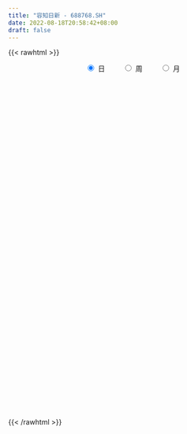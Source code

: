 ```yaml
---
title: "容知日新 - 688768.SH"
date: 2022-08-18T20:58:42+08:00
draft: false
---
```

{{< rawhtml >}}
    <div style="text-align: center">
        <label style="padding: 1rem;"><input style="margin-right: .5rem" type="radio" name="period" value="D" checked onclick="period_change(this)">日</label>
        <label style="padding: 1rem;"><input style="margin-right: .5rem" type="radio" name="period" value="W" onclick="period_change(this)">周</label>
        <label style="padding: 1rem;"><input style="margin-right: .5rem" type="radio" name="period" value="M" onclick="period_change(this)">月</label>
    </div>
    <div id="chart" style="height: 700px;"></div> 
    <script type="text/javascript">
        const D_v = [97383.65,56215.36,39717.95,40799.06,20268.16,23287.93,24811.18,14201.85,15633.64,6877.63,12156.72,16475.15,14026.59,24006.74,17635.95,14401.56,9280.33,11315.75,18700.34,10845.77,13809.22,5741.68,4602.57,4925.9,5985.48,4318.78,5359.6,5328.05,5855.17,10243.35,8940.96,4542.33,7445.55,4245.76,6898.3,3544.06,6510.21,6517.05,8659.13,4953.39,6030.17,6075.15,4929.96,4702.51,2555.98,5700.47,4456.37,1784.75,2529.26,3298.89,3527.36,1603.64,2151.83,2280.25,1116.77,4061.49,3279.83,2253.29,2192.45,2429.57,2850.16,3181.05,7733.56,7129.5,3354.03,3629.24,7579.3,2592.77,1817.51,3219.11,2308.0,2587.75,2103.04,4461.48,3483.02,2913.89,2909.55,4251.95,5880.26,3526.74,2230.39,2689.62,2940.14,2920.11,5780.38,3158.09,5391.88,2196.42,5583.09,3297.03,2007.7,3992.37,2002.03,1509.54,1090.43,2085.28,1782.82,1792.24,1080.64,2548.71,2705.43,2989.13,2274.12,1051.4,1395.46,1860.89,2863.11,3631.77,1953.42,2408.12,1217.0,2016.93,3390.86,1467.84,1278.21,1634.39,3137.54,3124.89,1747.03,2131.43,1239.7,1574.93,3215.17,2832.32,3686.39,1740.69,4484.35,3690.3,3082.4,2835.58,2000.67,1386.95,1104.12,2448.2,5828.04,2184.53,3851.79,878.96,1763.33,1397.88,2029.15,1241.7,1379.8,1009.13,822.41,808.58,1495.15,1012.68,1882.99,1282.96,1566.96,804.76,1141.42,1109.9,2337.74,3267.64,1320.23,2030.74,2110.61,872.88,1010.39,632.4,1006.66,932.86,1272.57,1545.64,1349.74,1578.41,1022.9,984.98,1650.37,1274.83,1034.22,917.76,3057.32,1230.33,1108.73,959.54,2008.89,2559.62,2762.25,2759.96,2383.45,2381.42,2616.07,1158.75,1567.67,1121.66,953.19,1771.78,1418.7,840.28,2827.15,2767.94,1470.45,2538.67,1404.36,4416.73,4996.42,2877.29,2334.99,3567.84,3002.64,2585.93,3007.48,4413.58,8037.87,3987.43,9357.23,3300.82,5674.06,2456.14,4175.43,2734.14,3282.74,2166.6,4279.42,2426.57,5321.61,6435.22,3843.72,4290.47,3827.25,4566.23,3886.24,5119.33,5361.98,3172.12,4179.55,4110.66,3817.81,3841.15,2716.23,6397.57,4929.72,2755.25,7025.98,3494.0,2281.19,2254.82,2460.07,8206.63,8526.54,7654.61,13309.96,12636.07,8021.1,5951.99,16265.34,5471.24,5128.61,8153.09,14682.58,8282.66,10760.34,8825.07,6887.52,6098.72,5070.38,4516.06]
const D_histogram = [0.0,0.5086267806,1.1825078563,2.3686696351,2.916807033,3.2715297939,3.500032205,3.6894549948,3.4225061037,2.9835574545,2.3764317751,2.122351738,2.0093293435,3.0543719918,3.7558420675,4.3746862488,4.1628746501,3.1474128011,2.2524851763,1.1698373506,1.0906493709,0.7467141131,1.1721424915,0.9322671771,0.8595630296,0.613969317,-0.3826442118,-1.6609345362,-2.1783348476,-2.083989756,-2.7474702177,-3.1939581012,-3.2752809968,-3.6724874725,-3.5945708669,-3.8822808453,-3.8506465508,-3.2760544606,-3.2504450936,-2.8978814684,-1.9923347343,-1.3657734934,-0.9878416444,-1.2396024989,-1.4232958692,-2.0339139083,-1.542323754,-1.2366640762,-1.4551397594,-1.9771530921,-2.3627092029,-2.316137141,-2.0156614274,-1.6897310716,-1.422983942,-0.8122313133,-0.6299540508,-0.597997355,-0.6197276393,-0.6674508474,-0.7561608805,-1.0352182303,-0.7854367762,-0.1606100016,0.257190123,0.3836194859,1.0104284401,1.4996131281,1.7369060003,2.1100737641,2.095395745,1.9708250956,2.0327702901,1.8004120026,1.371245444,1.4941411325,1.1918661679,0.5845394161,0.4068302927,0.5023184966,0.3825376812,0.3208615741,0.0409210424,-0.2336063966,0.0488036868,0.153558119,-0.4236662843,-1.0333564477,-1.8364867337,-2.3118849409,-2.455311945,-2.2186450142,-1.8902148067,-1.6135424997,-1.2722852199,-0.9157476318,-0.7296089772,-0.7796214037,-0.6758597904,-0.6168224994,-0.2275748923,0.0851888785,0.2013217421,0.3267859399,0.3735576122,0.2617657503,0.5759669943,1.0513203944,0.9953744084,0.5107197092,0.3214984966,0.0337127215,-0.1968192521,-0.4012683765,-0.4539308758,-0.5518891238,-0.630363388,-0.3209325421,-0.138685905,0.1173415999,0.1551212746,0.3422292522,-0.0583788487,-0.820262292,-1.2332617184,-1.4171663229,-1.7904998771,-2.0553338065,-2.0829850327,-1.8913218278,-1.8117166591,-1.7417642816,-1.5831091303,-1.2133832019,-0.359112201,0.2571206782,0.4276989468,0.5368617921,0.6184534723,0.8455559616,0.9509184151,1.0865195816,1.1376769865,1.2218911853,1.2315567814,1.1139637307,0.9317200785,0.8338091181,0.5067235325,0.1362264894,-0.1109040473,-0.184540121,-0.4195684519,-0.8107623684,-0.825015689,-0.6941943524,-0.6181175527,-0.3715254175,-0.1131005219,0.1407279907,0.3308236508,0.468339121,0.3706164211,0.2662988697,0.3733076331,0.3108354333,0.3457279293,0.4575367467,0.458126986,0.4070777688,0.2475526627,0.1350489933,0.1412084132,0.2555603677,0.1611995965,0.1805552895,0.3195378575,0.4425232829,0.7184194723,1.0038573786,0.9161785736,0.5767239016,0.3595082498,0.4834713611,0.7498607673,0.9456186386,1.0987287108,1.138634441,1.1552292644,1.2283770006,1.2926843403,1.2749338746,0.9740322528,0.5960027385,0.3782661146,0.0934986556,0.0079851527,0.370274871,0.5377450964,0.7556200606,0.8253800595,0.7642193164,0.5854500804,0.5567068429,0.6809471658,1.0085196929,1.4957587005,1.5123105885,1.0872169792,0.5263682116,0.0477541674,-0.2841364174,-0.5877043328,-0.6845976032,-0.6516933348,-0.6959418451,-0.5702150997,-0.546182496,-0.4206170295,-0.1515207399,0.0055146549,0.1108712467,0.2003970837,-0.0512575896,-0.3343318077,-0.5506603528,-0.4081483806,-0.4122996215,-0.5997548064,-0.8009247731,-0.6549807365,-0.6479891355,-0.6778402411,-0.1954345459,0.2832576992,0.4237291396,1.1869121615,1.4635893447,1.53938614,1.4352061396,1.1565926692,1.251591308,1.1128048073,1.034527415,1.2294941423,1.3727421322,1.2904172476,0.8830109149,1.1042312181,1.1794914681,1.2995847852,1.552116535,2.4650248596,2.6592132795,2.5392056406,1.7837041075,1.2697798057,0.6562639774,0.2720061098,0.1517980749]
const D_fast = [0.0,0.6357834758,1.6052915155,3.3836207031,4.6609598592,5.8335650686,6.937075531,8.0488620695,8.6375397044,8.9444804188,8.9314626831,9.2079705805,9.5972805219,11.4059161681,13.0463467608,14.7588625042,15.5877695681,15.3591609193,15.0273545886,14.2371661006,14.4306404635,14.2733837341,14.9918477354,14.9850392152,15.1272258251,15.0351244417,13.94284986,12.2493259015,11.1873418782,10.7606895308,9.4103415147,8.1653641059,7.2652209611,5.9498926173,5.1291665061,3.8708863164,2.9398589733,2.6954374483,1.9084355419,1.5365287999,1.9439918505,2.2291097181,2.360081156,1.7984196768,1.2589023392,0.139805823,0.2458150388,0.2423086975,-0.3399519255,-1.3562535312,-2.3324869427,-2.8649491661,-3.0683888093,-3.1648912214,-3.2538900773,-2.846195277,-2.8214065271,-2.93894917,-3.1156113642,-3.3301972842,-3.6079475373,-4.1458094447,-4.0923871847,-3.5077129105,-3.0256152551,-2.8032810208,-1.9238649566,-1.0597769866,-0.3882576142,0.5124285905,1.0215995077,1.3897351322,1.9598728992,2.1776176124,2.0912624148,2.5876933864,2.5833849637,2.122193066,2.0461915158,2.2672593438,2.2431129487,2.2616522352,1.9919419641,1.6590129258,1.9536239309,2.096767893,1.4136269186,0.5455976433,-0.7166543262,-1.7700237686,-2.5272787589,-2.8452730817,-2.9893965758,-3.1161098937,-3.0929239189,-2.9653232387,-2.9615868285,-3.2065046059,-3.2717079402,-3.3668762741,-3.0345223901,-2.7004613996,-2.5339981005,-2.3268374177,-2.1866763424,-2.2330267667,-1.7748337741,-1.0366502754,-0.8437526593,-1.2007274312,-1.3095740196,-1.5889316144,-1.8686684009,-2.1734346195,-2.3395798378,-2.5755103668,-2.8115754779,-2.5823777675,-2.4348026067,-2.1494397018,-2.0728797084,-1.8002144178,-2.2154172309,-3.1823662471,-3.9036811032,-4.4418772883,-5.2628358119,-6.0415031929,-6.5899006772,-6.8710679293,-7.2443919254,-7.6098806183,-7.8470027495,-7.7806226216,-7.016129671,-6.3356166223,-6.0581136169,-5.8147353236,-5.5785302753,-5.1400387956,-4.7969467383,-4.3897156765,-4.0541390249,-3.6644520297,-3.3468972384,-3.1859993563,-3.1353129889,-3.0247716698,-3.2251763722,-3.561616793,-3.8364733416,-3.9562444455,-4.2961648894,-4.8900493979,-5.1105566409,-5.1532838923,-5.2317364808,-5.0780256999,-4.8478759348,-4.5588654245,-4.2860638517,-4.0314636012,-4.0365321959,-4.0742750299,-3.8739393582,-3.8587026996,-3.7373782213,-3.5111852172,-3.3960632315,-3.3453430064,-3.4429799468,-3.5217213679,-3.4802598447,-3.3020177984,-3.3560786703,-3.291584155,-3.0727171226,-2.8391008766,-2.3835998191,-1.8471975681,-1.7058317297,-1.9011054263,-2.0284440157,-1.7836130641,-1.329758466,-0.8975959352,-0.4698036852,-0.1452393448,0.1601627947,0.5404047811,0.9278832059,1.2288662088,1.1714726502,0.9424438206,0.8192737253,0.5578809302,0.4743637154,0.9292221516,1.2311286511,1.6379086304,1.9140136441,2.0439077301,2.0115010143,2.1219344874,2.4164116019,2.9961140522,3.8572927349,4.25192227,4.0986329055,3.6693761908,3.2027006885,2.7997759993,2.3492820008,2.0812393295,1.9512202642,1.7329862926,1.7161592632,1.6036462428,1.6240574519,1.8552735565,2.0136876151,2.1467620186,2.2863871265,2.0219180558,1.6552608858,1.3012672525,1.3417421295,1.2345159832,0.8971220967,0.4957209367,0.4779197893,0.3229141063,0.1236029404,0.5571499992,1.1066566691,1.3530603944,2.4129714567,3.0555459761,3.5161893064,3.7708108408,3.7813455377,4.1892420036,4.3286567047,4.5090111661,5.0113514289,5.4977849519,5.7380643793,5.5514107753,6.048688883,6.4188220001,6.8638115134,7.504372397,9.0335369365,9.8925286762,10.4073224475,10.0977469412,9.9012675909,9.4518177569,9.1355614168,9.0533029006]
const D_slow = [0.0,0.1271566952,0.4227836592,1.014951068,1.7441528262,2.5620352747,3.437043326,4.3594070747,5.2150336006,5.9609229642,6.555030908,7.0856188425,7.5879511784,8.3515441763,9.2905046932,10.3841762554,11.4248949179,12.2117481182,12.7748694123,13.06732875,13.3399910927,13.526669621,13.8197052438,14.0527720381,14.2676627955,14.4211551248,14.3254940718,13.9102604377,13.3656767258,12.8446792868,12.1578117324,11.3593222071,10.5405019579,9.6223800898,8.7237373731,7.7531671617,6.790505524,5.9714919089,5.1588806355,4.4344102684,3.9363265848,3.5948832115,3.3479228004,3.0380221757,2.6821982084,2.1737197313,1.7881387928,1.4789727737,1.1151878339,0.6208995609,0.0302222602,-0.5488120251,-1.0527273819,-1.4751601498,-1.8309061353,-2.0339639636,-2.1914524763,-2.3409518151,-2.4958837249,-2.6627464367,-2.8517866569,-3.1105912144,-3.3069504085,-3.3471029089,-3.2828053781,-3.1869005067,-2.9342933966,-2.5593901146,-2.1251636145,-1.5976451735,-1.0737962373,-0.5810899634,-0.0728973909,0.3772056098,0.7200169708,1.0935522539,1.3915187959,1.5376536499,1.6393612231,1.7649408472,1.8605752675,1.940790661,1.9510209216,1.8926193225,1.9048202442,1.9432097739,1.8372932029,1.578954091,1.1198324075,0.5418611723,-0.0719668139,-0.6266280675,-1.0991817692,-1.5025673941,-1.820638699,-2.049575607,-2.2319778513,-2.4268832022,-2.5958481498,-2.7500537747,-2.8069474977,-2.7856502781,-2.7353198426,-2.6536233576,-2.5602339546,-2.494792517,-2.3508007684,-2.0879706698,-1.8391270677,-1.7114471404,-1.6310725163,-1.6226443359,-1.6718491489,-1.772166243,-1.885648962,-2.0236212429,-2.1812120899,-2.2614452254,-2.2961167017,-2.2667813017,-2.228000983,-2.14244367,-2.1570383822,-2.3621039552,-2.6704193848,-3.0247109655,-3.4723359348,-3.9861693864,-4.5069156446,-4.9797461015,-5.4326752663,-5.8681163367,-6.2638936193,-6.5672394197,-6.65701747,-6.5927373004,-6.4858125637,-6.3515971157,-6.1969837476,-5.9855947572,-5.7478651534,-5.476235258,-5.1918160114,-4.8863432151,-4.5784540197,-4.2999630871,-4.0670330674,-3.8585807879,-3.7318999048,-3.6978432824,-3.7255692942,-3.7717043245,-3.8765964375,-4.0792870296,-4.2855409518,-4.4590895399,-4.6136189281,-4.7065002824,-4.7347754129,-4.6995934152,-4.6168875025,-4.4998027223,-4.407148617,-4.3405738996,-4.2472469913,-4.169538133,-4.0831061506,-3.9687219639,-3.8541902174,-3.7524207752,-3.6905326095,-3.6567703612,-3.6214682579,-3.557578166,-3.5172782669,-3.4721394445,-3.3922549801,-3.2816241594,-3.1020192913,-2.8510549467,-2.6220103033,-2.4778293279,-2.3879522654,-2.2670844252,-2.0796192334,-1.8432145737,-1.568532396,-1.2838737858,-0.9950664697,-0.6879722195,-0.3648011344,-0.0460676658,0.1974403974,0.346441082,0.4410076107,0.4643822746,0.4663785628,0.5589472805,0.6933835546,0.8822885698,1.0886335847,1.2796884138,1.4260509339,1.5652276446,1.735464436,1.9875943593,2.3615340344,2.7396116815,3.0114159263,3.1430079792,3.1549465211,3.0839124167,2.9369863335,2.7658369327,2.602913599,2.4289281377,2.2863743628,2.1498287388,2.0446744814,2.0067942965,2.0081729602,2.0358907719,2.0859900428,2.0731756454,1.9895926935,1.8519276053,1.7498905101,1.6468156047,1.4968769031,1.2966457099,1.1329005257,0.9709032419,0.8014431816,0.7525845451,0.8233989699,0.9293312548,1.2260592952,1.5919566314,1.9768031664,2.3356047013,2.6247528685,2.9376506956,3.2158518974,3.4744837511,3.7818572867,4.1250428197,4.4476471316,4.6683998604,4.9444576649,5.2393305319,5.5642267282,5.952255862,6.5685120769,7.2333153968,7.8681168069,8.3140428338,8.6314877852,8.7955537795,8.863555307,8.9015048257]
const D_data = [['2021-07-26', 55.0, 64.03, 55.0, 76.88],['2021-07-27', 64.0, 72.0, 64.0, 77.75],['2021-07-28', 72.3, 78.0, 64.66, 78.1],['2021-07-29', 78.0, 91.0, 76.5, 97.03],['2021-07-30', 89.2, 90.03, 84.12, 94.6],['2021-08-02', 91.66, 92.85, 84.0, 93.0],['2021-08-03', 93.13, 96.0, 92.09, 105.52],['2021-08-04', 95.02, 100.09, 90.22, 101.17],['2021-08-05', 99.99, 97.7, 90.33, 101.99],['2021-08-06', 95.05, 97.0, 92.5, 97.55],['2021-08-09', 96.01, 95.1, 93.28, 103.0],['2021-08-10', 95.0, 99.97, 90.4, 99.97],['2021-08-11', 99.9, 103.45, 96.7, 103.99],['2021-08-12', 107.75, 123.67, 105.57, 124.14],['2021-08-13', 117.65, 128.1, 116.02, 130.99],['2021-08-16', 122.5, 135.32, 122.5, 135.44],['2021-08-17', 134.07, 131.0, 127.56, 137.99],['2021-08-18', 129.0, 122.22, 116.23, 130.5],['2021-08-19', 118.61, 122.5, 111.3, 125.0],['2021-08-20', 120.3, 118.0, 116.0, 125.5],['2021-08-23', 116.0, 130.22, 112.99, 133.8],['2021-08-24', 126.94, 128.41, 126.62, 135.35],['2021-08-25', 125.61, 141.0, 125.0, 146.0],['2021-08-26', 138.0, 136.0, 133.16, 147.0],['2021-08-27', 133.92, 139.99, 127.0, 141.58],['2021-08-30', 142.09, 139.6, 131.01, 142.97],['2021-08-31', 134.0, 128.96, 123.26, 137.76],['2021-09-01', 129.34, 120.45, 118.5, 130.66],['2021-09-02', 120.6, 125.52, 118.21, 129.5],['2021-09-03', 123.22, 132.2, 123.22, 145.76],['2021-09-06', 136.75, 121.0, 117.77, 136.75],['2021-09-07', 120.95, 120.0, 117.04, 124.06],['2021-09-08', 120.0, 122.11, 120.0, 133.0],['2021-09-09', 122.0, 115.5, 114.0, 122.03],['2021-09-10', 111.0, 118.98, 106.02, 119.88],['2021-09-13', 117.0, 112.0, 111.47, 117.98],['2021-09-14', 111.3, 113.24, 109.55, 118.0],['2021-09-15', 112.18, 119.74, 110.14, 122.99],['2021-09-16', 120.0, 112.66, 108.0, 124.0],['2021-09-17', 111.89, 116.0, 110.06, 118.85],['2021-09-22', 117.0, 124.98, 114.5, 130.0],['2021-09-23', 128.87, 124.83, 121.06, 131.23],['2021-09-24', 124.0, 123.99, 117.11, 126.7],['2021-09-27', 121.52, 116.0, 112.0, 123.85],['2021-09-28', 112.36, 115.01, 112.35, 121.22],['2021-09-29', 116.75, 106.46, 104.0, 120.52],['2021-09-30', 105.24, 118.8, 105.24, 118.98],['2021-10-08', 118.0, 117.75, 116.0, 122.99],['2021-10-11', 118.11, 110.52, 109.88, 118.11],['2021-10-12', 110.52, 103.45, 102.08, 111.95],['2021-10-13', 105.0, 101.0, 97.73, 105.85],['2021-10-14', 99.52, 103.58, 99.37, 105.36],['2021-10-15', 102.77, 105.85, 100.4, 109.45],['2021-10-18', 106.27, 106.2, 104.51, 107.49],['2021-10-19', 106.84, 105.58, 105.08, 107.44],['2021-10-20', 105.58, 111.1, 100.08, 112.48],['2021-10-21', 111.32, 107.0, 104.4, 113.77],['2021-10-22', 108.8, 104.88, 102.26, 108.8],['2021-10-25', 104.88, 103.4, 100.01, 107.17],['2021-10-26', 105.17, 102.0, 100.51, 105.55],['2021-10-27', 101.53, 100.15, 98.5, 102.0],['2021-10-28', 100.15, 95.62, 93.06, 101.61],['2021-10-29', 95.01, 100.98, 86.0, 101.66],['2021-11-01', 102.0, 107.2, 97.92, 108.61],['2021-11-02', 107.2, 107.0, 103.5, 110.0],['2021-11-03', 105.1, 104.62, 102.43, 108.78],['2021-11-04', 103.21, 113.06, 103.21, 114.3],['2021-11-05', 113.07, 114.98, 111.0, 115.86],['2021-11-08', 114.83, 114.76, 112.31, 116.54],['2021-11-09', 115.48, 119.4, 114.0, 121.7],['2021-11-10', 118.76, 117.01, 116.06, 120.77],['2021-11-11', 116.0, 116.77, 114.3, 119.83],['2021-11-12', 117.01, 120.5, 115.48, 121.58],['2021-11-15', 120.66, 117.91, 116.01, 123.84],['2021-11-16', 116.65, 115.0, 114.03, 119.99],['2021-11-17', 115.0, 122.37, 115.0, 123.65],['2021-11-18', 121.93, 117.81, 116.88, 124.53],['2021-11-19', 116.03, 112.44, 111.84, 117.99],['2021-11-22', 112.44, 116.32, 111.11, 119.6],['2021-11-23', 117.5, 120.13, 114.88, 121.36],['2021-11-24', 121.17, 117.98, 116.61, 121.17],['2021-11-25', 118.92, 118.77, 116.01, 122.28],['2021-11-26', 117.53, 115.53, 113.88, 121.48],['2021-11-29', 115.18, 114.29, 112.98, 118.36],['2021-11-30', 113.0, 121.49, 112.98, 122.01],['2021-12-01', 121.66, 120.67, 117.15, 122.0],['2021-12-02', 119.52, 111.0, 109.65, 119.52],['2021-12-03', 109.64, 107.03, 106.07, 110.98],['2021-12-06', 107.03, 99.81, 99.2, 109.69],['2021-12-07', 99.82, 98.9, 96.16, 100.88],['2021-12-08', 99.98, 99.5, 98.01, 102.48],['2021-12-09', 99.36, 102.59, 99.36, 105.0],['2021-12-10', 102.57, 103.5, 100.51, 105.8],['2021-12-13', 105.49, 102.9, 101.7, 105.51],['2021-12-14', 102.9, 103.99, 102.89, 105.24],['2021-12-15', 103.08, 104.92, 101.14, 106.0],['2021-12-16', 105.98, 103.29, 101.67, 106.02],['2021-12-17', 101.56, 99.76, 99.3, 102.05],['2021-12-20', 100.0, 100.89, 95.58, 102.0],['2021-12-21', 99.01, 99.87, 96.7, 101.99],['2021-12-22', 99.28, 104.49, 98.0, 105.48],['2021-12-23', 105.0, 104.98, 101.17, 105.66],['2021-12-24', 105.0, 103.4, 99.8, 105.0],['2021-12-27', 102.51, 104.0, 102.1, 104.35],['2021-12-28', 102.36, 103.39, 102.15, 104.23],['2021-12-29', 102.1, 101.12, 99.31, 102.53],['2021-12-30', 101.0, 107.0, 100.78, 107.69],['2021-12-31', 107.01, 111.5, 104.99, 112.0],['2022-01-04', 108.51, 106.52, 106.0, 110.97],['2022-01-05', 107.69, 100.03, 99.7, 107.7],['2022-01-06', 101.42, 102.0, 97.88, 103.0],['2022-01-07', 102.0, 99.38, 99.23, 102.65],['2022-01-10', 98.88, 98.39, 94.68, 99.36],['2022-01-11', 95.3, 97.05, 95.3, 97.97],['2022-01-12', 96.95, 97.65, 96.53, 99.48],['2022-01-13', 98.19, 95.99, 95.3, 99.38],['2022-01-14', 95.99, 94.98, 94.02, 97.69],['2022-01-17', 94.89, 99.77, 93.2, 100.0],['2022-01-18', 99.04, 99.0, 97.97, 100.8],['2022-01-19', 99.41, 100.78, 98.6, 103.66],['2022-01-20', 99.01, 98.63, 97.56, 101.28],['2022-01-21', 98.63, 101.0, 96.73, 101.34],['2022-01-24', 100.9, 92.86, 91.19, 100.9],['2022-01-25', 92.5, 84.5, 84.0, 93.79],['2022-01-26', 82.29, 84.5, 81.48, 85.51],['2022-01-27', 83.84, 84.28, 82.39, 87.15],['2022-01-28', 83.01, 78.64, 77.07, 83.95],['2022-02-07', 77.25, 76.19, 73.5, 79.98],['2022-02-08', 75.0, 76.1, 74.0, 77.89],['2022-02-09', 76.61, 77.02, 74.01, 77.99],['2022-02-10', 80.87, 74.12, 74.07, 80.87],['2022-02-11', 74.0, 72.17, 72.15, 75.96],['2022-02-14', 72.01, 71.7, 70.75, 73.33],['2022-02-15', 71.86, 73.74, 70.29, 74.38],['2022-02-16', 72.58, 81.56, 71.99, 82.0],['2022-02-17', 81.91, 81.58, 78.6, 82.0],['2022-02-18', 84.43, 77.47, 76.0, 84.43],['2022-02-21', 76.8, 76.93, 76.44, 77.5],['2022-02-22', 76.06, 76.67, 74.47, 78.1],['2022-02-23', 76.0, 79.05, 76.0, 80.95],['2022-02-24', 79.3, 78.31, 77.23, 81.35],['2022-02-25', 78.36, 79.36, 78.31, 80.7],['2022-02-28', 80.77, 78.94, 77.3, 83.62],['2022-03-01', 78.89, 79.95, 78.0, 80.6],['2022-03-02', 79.0, 79.58, 77.0, 80.25],['2022-03-03', 79.36, 78.0, 77.8, 80.0],['2022-03-04', 76.0, 76.6, 75.01, 79.18],['2022-03-07', 78.5, 77.04, 75.88, 78.96],['2022-03-08', 76.14, 73.01, 73.01, 77.12],['2022-03-09', 73.3, 70.3, 67.1, 73.55],['2022-03-10', 76.0, 69.65, 68.0, 76.0],['2022-03-11', 66.58, 70.3, 66.02, 70.3],['2022-03-14', 70.95, 66.65, 66.21, 71.0],['2022-03-15', 65.65, 61.93, 61.15, 65.65],['2022-03-16', 62.1, 64.3, 58.0, 64.54],['2022-03-17', 64.3, 65.2, 62.68, 65.49],['2022-03-18', 63.26, 63.9, 62.91, 64.56],['2022-03-21', 63.9, 65.85, 63.9, 66.6],['2022-03-22', 65.15, 66.5, 64.28, 67.5],['2022-03-23', 67.7, 67.17, 65.91, 68.0],['2022-03-24', 66.57, 67.1, 63.62, 67.77],['2022-03-25', 67.67, 67.0, 65.57, 67.95],['2022-03-28', 64.3, 63.86, 63.11, 66.55],['2022-03-29', 63.86, 62.86, 62.31, 64.46],['2022-03-30', 63.99, 65.16, 63.18, 66.22],['2022-03-31', 65.11, 62.83, 61.8, 65.64],['2022-04-01', 62.0, 63.65, 61.69, 65.51],['2022-04-06', 63.65, 64.76, 62.98, 66.49],['2022-04-07', 63.37, 63.48, 62.2, 63.99],['2022-04-08', 66.5, 62.5, 61.58, 66.5],['2022-04-11', 62.0, 60.3, 58.78, 63.12],['2022-04-12', 60.31, 59.78, 57.2, 60.98],['2022-04-13', 59.31, 60.57, 57.53, 61.7],['2022-04-14', 59.99, 61.9, 59.27, 62.71],['2022-04-15', 59.56, 59.0, 56.27, 61.9],['2022-04-18', 58.66, 59.86, 56.99, 60.28],['2022-04-19', 59.6, 61.5, 58.71, 61.89],['2022-04-20', 61.5, 61.84, 59.09, 61.99],['2022-04-21', 60.8, 64.85, 60.8, 64.85],['2022-04-22', 64.85, 66.76, 63.12, 67.88],['2022-04-25', 66.77, 63.0, 62.31, 68.98],['2022-04-26', 63.0, 58.92, 58.05, 65.7],['2022-04-27', 53.02, 58.97, 53.0, 59.49],['2022-04-28', 57.8, 63.0, 56.88, 63.04],['2022-04-29', 64.49, 66.03, 61.19, 67.96],['2022-05-05', 65.69, 66.8, 64.21, 66.99],['2022-05-06', 65.0, 67.79, 64.06, 69.7],['2022-05-09', 67.8, 67.59, 65.0, 68.7],['2022-05-10', 65.17, 68.21, 65.16, 68.83],['2022-05-11', 66.6, 70.0, 66.6, 72.31],['2022-05-12', 69.98, 71.2, 69.0, 71.48],['2022-05-13', 71.0, 71.3, 70.0, 71.99],['2022-05-16', 69.0, 67.8, 67.0, 70.96],['2022-05-17', 66.73, 65.66, 64.69, 67.5],['2022-05-18', 66.38, 66.5, 65.01, 67.59],['2022-05-19', 66.32, 64.55, 63.12, 66.32],['2022-05-20', 67.2, 66.15, 64.66, 68.2],['2022-05-23', 66.3, 72.74, 65.3, 73.01],['2022-05-24', 74.91, 72.19, 71.0, 76.06],['2022-05-25', 72.19, 74.5, 71.09, 75.0],['2022-05-26', 75.06, 74.2, 71.68, 75.58],['2022-05-27', 74.9, 73.39, 70.13, 76.7],['2022-05-30', 71.52, 72.0, 70.81, 74.45],['2022-05-31', 72.0, 73.99, 70.4, 74.19],['2022-06-01', 73.9, 76.9, 72.99, 77.1],['2022-06-02', 75.83, 81.62, 75.62, 83.75],['2022-06-06', 81.51, 87.15, 81.51, 88.02],['2022-06-07', 86.0, 84.19, 82.01, 87.0],['2022-06-08', 86.32, 79.0, 76.5, 86.32],['2022-06-09', 77.53, 75.71, 75.3, 79.65],['2022-06-10', 75.71, 74.6, 73.0, 76.89],['2022-06-13', 74.02, 74.59, 73.67, 75.48],['2022-06-14', 74.7, 73.3, 69.25, 74.97],['2022-06-15', 72.08, 74.7, 71.76, 77.8],['2022-06-16', 73.28, 76.0, 73.0, 76.4],['2022-06-17', 73.0, 74.82, 72.56, 75.99],['2022-06-20', 75.54, 77.0, 75.38, 78.8],['2022-06-21', 77.87, 76.0, 75.01, 78.36],['2022-06-22', 75.24, 77.59, 75.24, 80.3],['2022-06-23', 77.59, 80.52, 76.8, 81.98],['2022-06-24', 85.0, 80.5, 78.05, 85.0],['2022-06-27', 79.5, 80.9, 78.52, 82.0],['2022-06-28', 80.78, 81.65, 78.88, 82.59],['2022-06-29', 80.0, 77.29, 77.29, 83.99],['2022-06-30', 76.52, 75.58, 74.33, 79.98],['2022-07-01', 75.0, 74.98, 72.14, 75.71],['2022-07-04', 73.49, 79.15, 73.49, 80.2],['2022-07-05', 77.3, 77.6, 75.89, 81.4],['2022-07-06', 77.02, 74.6, 73.6, 77.4],['2022-07-07', 73.85, 73.01, 71.53, 73.9],['2022-07-08', 74.32, 76.8, 74.32, 77.99],['2022-07-11', 77.98, 75.1, 74.6, 79.06],['2022-07-12', 75.15, 74.17, 72.39, 77.93],['2022-07-13', 73.43, 81.58, 73.43, 81.92],['2022-07-14', 81.58, 84.29, 80.52, 87.0],['2022-07-15', 82.88, 82.14, 82.02, 85.19],['2022-07-18', 81.58, 93.2, 81.58, 94.36],['2022-07-19', 95.28, 91.19, 90.22, 95.84],['2022-07-20', 90.0, 91.09, 89.34, 94.97],['2022-07-21', 90.6, 90.26, 89.02, 93.57],['2022-07-22', 89.55, 88.43, 86.86, 90.02],['2022-07-25', 93.3, 93.98, 91.0, 95.0],['2022-07-26', 91.47, 92.32, 90.11, 98.02],['2022-07-27', 91.85, 93.83, 90.91, 95.5],['2022-07-28', 91.3, 99.0, 91.3, 100.75],['2022-07-29', 97.99, 100.88, 94.6, 101.1],['2022-08-01', 99.01, 99.9, 98.17, 102.5],['2022-08-02', 98.79, 96.02, 94.57, 99.92],['2022-08-03', 96.74, 104.88, 96.74, 114.39],['2022-08-04', 107.23, 105.5, 102.0, 107.23],['2022-08-05', 106.1, 108.36, 103.0, 108.87],['2022-08-08', 108.98, 113.0, 103.52, 113.31],['2022-08-09', 105.65, 126.95, 105.62, 126.95],['2022-08-10', 126.69, 123.99, 121.87, 129.55],['2022-08-11', 124.04, 123.42, 120.01, 128.71],['2022-08-12', 120.68, 115.97, 114.17, 122.8],['2022-08-15', 114.81, 117.99, 112.8, 117.99],['2022-08-16', 115.98, 115.7, 112.81, 119.19],['2022-08-17', 113.6, 117.5, 113.6, 118.12],['2022-08-18', 115.6, 120.88, 113.76, 125.25]]
const W_v = [254384.18,84812.23,84301.15,64543.75,35064.85,31104.95,32072.9,30183.84,17035.28,17415.33,1784.75,13110.98,12991.63,18386.79,24284.84,12035.41,18019.89,17267.15,19446.88,16882.22,8260.31,11598.03,10802.63,7595.47,10908.84,9817.98,15958.92,12995.9,15416.68,7311.02,5515.07,6550.35,9176.93,6657.02,6107.47,3586.29,7934.5,7867.11,12903.15,2726.42,6105.61,11008.57,18193.27,13009.63,30357.41,14815.05,22306.54,21689.52,20642.12,20639.92,17516.06,50333.81,40838.28,50703.74,22572.68]
const W_histogram = [0.0,0.4448091168,2.6840047597,3.2950996394,4.8940965321,5.116824544,4.107065921,3.0218738115,2.6394813281,1.8705029598,1.1594730384,-0.1730268816,-1.1272788805,-1.978845402,-1.5745637602,-0.941918971,-1.0638019212,-0.9382273638,-1.4016423743,-1.8895632389,-2.3763612928,-2.3605462652,-1.7405252022,-2.0607281837,-2.4560906306,-2.2072580373,-3.3738152002,-4.3446061022,-4.3807679019,-4.0368602033,-3.7603118319,-3.757824123,-3.9250596629,-3.5746938724,-3.3217488306,-2.9951552258,-2.7826656504,-1.9279041723,-1.2528049996,-0.5639431147,0.2103999454,0.4445880947,1.1176286291,2.091083625,2.2238170903,2.279615837,2.6275170689,2.4195184445,2.3369032719,2.5565187428,3.0088538775,3.9696000561,4.8724232146,5.6888049227,6.2229370966]
const W_fast = [0.0,0.556011396,3.4662082288,4.9010780183,7.7235990441,9.2255331919,9.2425410492,8.9128173926,9.1902952413,8.8889426128,8.4677809511,7.0920243107,5.8559525917,4.5096747197,4.5203154214,4.9174804678,4.5296470373,4.4206647538,3.6068391498,2.6465274754,1.5656390984,0.9913175597,1.1762073221,0.3408222947,-0.6685628099,-0.9715447259,-2.9815556889,-5.0384981164,-6.1698518916,-6.8351592438,-7.4986888304,-8.4356571522,-9.5841576078,-10.1274652855,-10.7049574513,-11.127152653,-11.6103294902,-11.2375440551,-10.8756461324,-10.3277700261,-9.5008269797,-9.1554918067,-8.203044115,-6.7068182128,-6.018130475,-5.3924277691,-4.3876472699,-3.9907662832,-3.4891556379,-2.6304104812,-1.4258618771,0.5272843155,2.6482132777,4.8867962164,6.9766626645]
const W_slow = [0.0,0.1112022792,0.7822034691,1.605978379,2.829502512,4.108708648,5.1354751282,5.8909435811,6.5508139131,7.0184396531,7.3083079127,7.2650511923,6.9832314722,6.4885201217,6.0948791816,5.8593994389,5.5934489585,5.3588921176,5.008481524,4.5360907143,3.9420003911,3.3518638248,2.9167325243,2.4015504784,1.7875278207,1.2357133114,0.3922595113,-0.6938920142,-1.7890839897,-2.7982990405,-3.7383769985,-4.6778330292,-5.659097945,-6.5527714131,-7.3832086207,-8.1319974272,-8.8276638398,-9.3096398828,-9.6228411327,-9.7638269114,-9.7112269251,-9.6000799014,-9.3206727441,-8.7979018379,-8.2419475653,-7.6720436061,-7.0151643388,-6.4102847277,-5.8260589097,-5.186929224,-4.4347157546,-3.4423157406,-2.2242099369,-0.8020087063,0.7537255679]
const W_data = [['2021-07-30', 55.0, 90.03, 55.0, 97.03],['2021-08-06', 91.66, 97.0, 84.0, 105.52],['2021-08-13', 96.01, 128.1, 90.4, 130.99],['2021-08-20', 122.5, 118.0, 111.3, 137.99],['2021-08-27', 116.0, 139.99, 112.99, 147.0],['2021-09-03', 142.09, 132.2, 118.21, 145.76],['2021-09-10', 136.75, 118.98, 106.02, 136.75],['2021-09-17', 117.0, 116.0, 108.0, 124.0],['2021-09-24', 117.0, 123.99, 114.5, 131.23],['2021-09-30', 121.52, 118.8, 104.0, 123.85],['2021-10-08', 118.0, 117.75, 116.0, 122.99],['2021-10-15', 118.11, 105.85, 97.73, 118.11],['2021-10-22', 106.27, 104.88, 100.08, 113.77],['2021-10-29', 104.88, 100.98, 86.0, 107.17],['2021-11-05', 102.0, 114.98, 97.92, 115.86],['2021-11-12', 114.83, 120.5, 112.31, 121.7],['2021-11-19', 120.66, 112.44, 111.84, 124.53],['2021-11-26', 112.44, 115.53, 111.11, 122.28],['2021-12-03', 115.18, 107.03, 106.07, 122.01],['2021-12-10', 107.03, 103.5, 96.16, 109.69],['2021-12-17', 105.49, 99.76, 99.3, 106.02],['2021-12-24', 100.0, 103.4, 95.58, 105.66],['2021-12-31', 102.51, 111.5, 99.31, 112.0],['2022-01-07', 108.51, 99.38, 97.88, 110.97],['2022-01-14', 98.88, 94.98, 94.02, 99.48],['2022-01-21', 94.89, 101.0, 93.2, 103.66],['2022-01-28', 100.9, 78.64, 77.07, 100.9],['2022-02-11', 77.25, 72.17, 72.15, 80.87],['2022-02-18', 72.01, 77.47, 70.29, 84.43],['2022-02-25', 76.8, 79.36, 74.47, 81.35],['2022-03-04', 80.77, 76.6, 75.01, 83.62],['2022-03-11', 78.5, 70.3, 66.02, 78.96],['2022-03-18', 70.95, 63.9, 58.0, 71.0],['2022-03-25', 63.9, 67.0, 63.62, 68.0],['2022-04-01', 64.3, 63.65, 61.69, 66.55],['2022-04-08', 63.65, 62.5, 61.58, 66.5],['2022-04-15', 62.0, 59.0, 56.27, 63.12],['2022-04-22', 58.66, 66.76, 56.99, 67.88],['2022-04-29', 66.77, 66.03, 53.0, 68.98],['2022-05-06', 65.69, 67.79, 64.06, 69.7],['2022-05-13', 67.8, 71.3, 65.0, 72.31],['2022-05-20', 69.0, 66.15, 63.12, 70.96],['2022-05-27', 66.3, 73.39, 65.3, 76.7],['2022-06-02', 71.52, 81.62, 70.4, 83.75],['2022-06-10', 81.51, 74.6, 73.0, 88.02],['2022-06-17', 74.02, 74.82, 69.25, 77.8],['2022-06-24', 75.54, 80.5, 75.01, 85.0],['2022-07-01', 79.5, 74.98, 72.14, 83.99],['2022-07-08', 73.49, 76.8, 71.53, 81.4],['2022-07-15', 77.98, 82.14, 72.39, 87.0],['2022-07-22', 81.58, 88.43, 81.58, 95.84],['2022-07-29', 93.3, 100.88, 90.11, 101.1],['2022-08-05', 99.01, 108.36, 94.57, 114.39],['2022-08-12', 108.98, 115.97, 103.52, 129.55],['2022-08-19', 114.81, 120.88, 112.8, 125.25]]
const M_v = [254384.18,278400.36,118133.92,46274.15,80307.78,58289.58,44281.21,37103.4,31277.3,33640.79,43622.44,91470.25,114251.24,114114.7]
const M_histogram = [0.0,2.4844216524,3.2573215607,2.4206887075,3.0597033928,2.6367147321,0.1047371354,-1.500428404,-3.4843687546,-4.3614557177,-4.1850973534,-3.7546846985,-1.6659241835,1.0183237247]
const M_fast = [0.0,3.1055270655,4.692757364,4.4612966877,5.8652372212,6.1014272435,3.5956339306,1.6153612902,-1.239671249,-3.2071221416,-4.0770381156,-4.5852966353,-2.9130171662,0.0258116732]
const M_slow = [0.0,0.6211054131,1.4354358033,2.0406079802,2.8055338284,3.4647125114,3.4908967952,3.1157896942,2.2446975056,1.1543335762,0.1080592378,-0.8306119368,-1.2470929827,-0.9925120515]
const M_data = [['2021-07-30', 55.0, 90.03, 55.0, 97.03],['2021-08-31', 91.66, 128.96, 84.0, 147.0],['2021-09-30', 129.34, 118.8, 104.0, 145.76],['2021-10-29', 118.0, 100.98, 86.0, 122.99],['2021-11-30', 102.0, 121.49, 97.92, 124.53],['2021-12-31', 121.66, 111.5, 95.58, 122.0],['2022-01-28', 108.51, 78.64, 77.07, 110.97],['2022-02-28', 77.25, 78.94, 70.29, 84.43],['2022-03-31', 78.89, 62.83, 58.0, 80.6],['2022-04-29', 62.0, 66.03, 53.0, 68.98],['2022-05-31', 65.69, 73.99, 63.12, 76.7],['2022-06-30', 73.9, 75.58, 69.25, 88.02],['2022-07-29', 75.0, 100.88, 71.53, 101.1],['2022-08-31', 99.01, 120.88, 94.57, 129.55]]
        const D_a = [null,null,null,null,null,null,105.52,null,null,null,null,90.4,null,null,null,null,null,null,null,null,null,null,null,147.0,null,null,null,null,null,null,null,null,null,null,106.02,null,null,null,null,null,null,131.23,null,null,null,null,null,null,null,null,null,null,null,null,null,null,null,null,null,null,null,null,86.0,null,null,null,null,null,null,null,null,null,null,null,null,null,124.53,null,null,null,null,null,null,null,null,null,null,null,null,null,null,null,null,null,null,null,null,null,95.58,null,null,null,null,null,null,null,null,112.0,null,null,null,null,null,null,null,null,null,null,null,null,null,null,null,null,null,null,null,null,null,null,null,null,null,70.29,null,null,null,null,null,null,null,null,83.62,null,null,null,null,null,null,null,null,null,null,null,58.0,null,null,null,null,68.0,null,null,null,null,null,null,null,null,null,null,null,null,null,null,56.27,null,null,null,null,null,null,null,null,null,null,null,null,null,null,72.31,null,null,null,null,null,63.12,null,null,null,null,null,null,null,null,null,null,88.02,null,null,null,null,null,69.25,null,null,null,null,null,null,null,85.0,null,null,null,null,null,null,null,null,71.53,null,null,null,null,null,null,null,null,null,null,null,null,null,null,null,null,null,null,null,null,null,null,null,129.55,null,null,null,null,null,null]
const W_a = [null,null,null,null,147.0,null,null,null,null,null,null,null,null,86.0,null,null,null,null,null,null,null,null,112.0,null,null,null,null,null,null,null,null,null,null,null,null,null,56.27,null,null,null,null,null,null,null,88.02,null,null,null,71.53,null,null,null,null,null,null]
const M_a = [null,147.0,null,null,null,null,null,null,null,53.0,null,null,null,null]
        const D_b = [[{ coord: ['2021-08-26', 131.23] }, { coord: ['2021-12-31', 106.02] }],[{ coord: ['2022-03-16', 68.0] }, { coord: ['2022-05-19', 58.0] }],[{ coord: ['2022-06-06', 85.0] }, { coord: ['2022-07-07', 71.53] }]]
const W_b = [[{ coord: ['2021-08-27', 112.0] }, { coord: ['2022-06-10', 86.0] }]]
const M_b = []
    </script>
{{< /rawhtml >}}